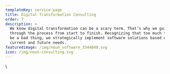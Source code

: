 ```yaml
---
templateKey: service-page
title: Digital Transformation Consulting
order: 7
description: >
  We know digital transformation can be a scary term. That’s why we guide you
  through the process from start to finish. Recognizing that too much tech can
  be a bad thing, we strategically implement software solutions based on your
  current and future needs. 
featuredimage: /img/noun_software_3344840.svg
icon: /img/noun-consulting.svg
---
```

\